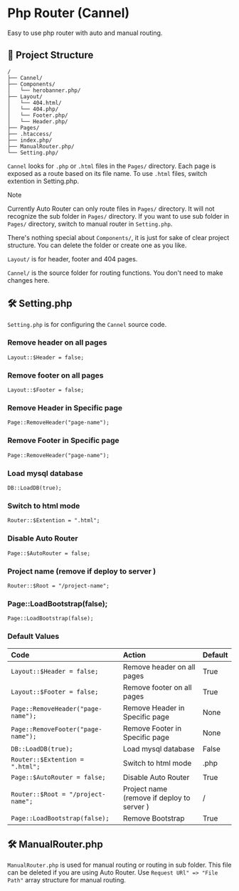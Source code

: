 # Php Router (Cannel)

Easy to use php router with auto and manual routing.

## 📁 Project Structure

```text
/
├── Cannel/
├── Components/
│   └── herobanner.php/
├── Layout/
│   └── 404.html/
│   └── 404.php/
│   └── Footer.php/
│   └── Header.php/
├── Pages/
├── .htaccess/
├── index.php/
├── ManualRouter.php/
└── Setting.php/
```

`Cannel` looks for `.php` or `.html` files in the `Pages/` directory. Each page is exposed as a route based on its file name. To use `.html` files, switch extention in Setting.php.

> [!NOTE]
> Currently Auto Router can only route files in `Pages/` directory. It will not recognize the sub folder in `Pages/` directory. If you want to use sub folder in `Pages/` directory, switch to manual router in `Setting.php`.

There's nothing special about `Components/`, it is just for sake of clear project structure. You can delete the folder or create one as you like.

`Layout/` is for header, footer and 404 pages.

`Cannel/` is the source folder for routing functions. You don't need to make changes here.

## 🛠️ Setting.php

`Setting.php` is for configuring the `Cannel` source code.

### Remove header on all pages

```text
Layout::$Header = false;
```

### Remove footer on all pages

```text
Layout::$Footer = false;
```

### Remove Header in Specific page

```text
Page::RemoveHeader("page-name");
```

### Remove Footer in Specific page

```text
Page::RemoveHeader("page-name");
```

### Load mysql database

```text
DB::LoadDB(true);
```

### Switch to html mode

```text
Router::$Extention = ".html";
```

### Disable Auto Router

```text
Page::$AutoRouter = false;
```

### Project name (remove if deploy to server )

```text
Router::$Root = "/project-name";
```

### Page::LoadBootstrap(false);

```text
Page::LoadBootstrap(false);
```

### Default Values

| Code                               | Action                                     | Default |
| :--------------------------------- | :----------------------------------------- | :------ |
| `Layout::$Header = false;`         | Remove header on all pages                 | True    |
| `Layout::$Footer = false;`         | Remove footer on all pages                 | True    |
| `Page::RemoveHeader("page-name");` | Remove Header in Specific page             | None    |
| `Page::RemoveFooter("page-name");` | Remove Footer in Specific page             | None    |
| `DB::LoadDB(true);`                | Load mysql database                        | False   |
| `Router::$Extention = ".html";`    | Switch to html mode                        | .php    |
| `Page::$AutoRouter = false;`       | Disable Auto Router                        | True    |
| `Router::$Root = "/project-name";` | Project name (remove if deploy to server ) | /       |
| `Page::LoadBootstrap(false);`      | Remove Bootstrap                           | True    |

## 🛠️ ManualRouter.php

`ManualRouter.php` is used for manual routing or routing in sub folder. This file can be deleted if you are using Auto Router.
Use `Request URl" => "File Path"` array structure for manual routing.
